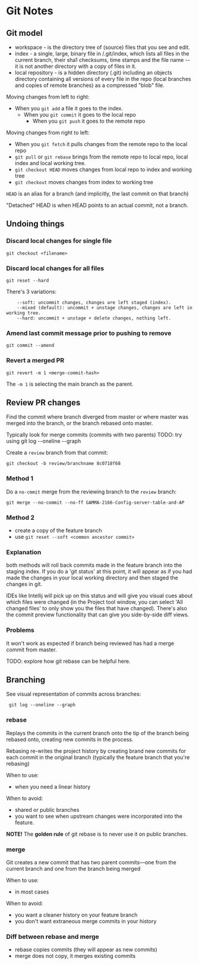 # Git Notes

## Git model


 * workspace - is the directory tree of (source) files that you see and edit.
 * index - a single, large, binary file in <baseOfRepo>/.git/index, which lists all files in the current branch, their sha1 checksums, time stamps and the file name -- it is not another directory with a copy of files in it.
 * local repository - is a hidden directory (.git) including an objects directory containing all versions of every file in the repo (local branches and copies of remote branches) as a compressed "blob" file.



Moving changes from left to right:

* When you `git add` a file it goes to the index.
    * When you `git commit` it goes to the local repo
        * When you `git push` it goes to the remote repo



Moving changes from right to left:

* When you `git fetch` it pulls changes from the remote repo to the local repo
* `git pull` or `git rebase` brings from the remote repo to local repo, local index and local working tree.
* `git checkout HEAD` moves changes from local repo to index and working tree
* `git checkout` moves changes from index to working tree


`HEAD` is an alias for a branch (and implicitly, the last commit on that branch)

"Detached" HEAD is when HEAD points to an actual commit, not a branch.




## Undoing things

### Discard local changes for single file

```
git checkout <filename>
```

### Discard local changes for all files

```
git reset --hard
```


There's 3 variations:

```
    --soft: uncommit changes, changes are left staged (index).
    --mixed (default): uncommit + unstage changes, changes are left in working tree.
    --hard: uncommit + unstage + delete changes, nothing left.
```

### Amend last commit message prior to pushing to remove

```
git commit --amend
```

### Revert a merged PR


```
git revert -m 1 <merge-commit-hash>
```

The `-m 1` is selecting the main branch as the parent.



## Review PR changes


Find the commit where branch diverged from master or where master was merged into the branch, or the branch rebased onto master.

Typically look for merge commits (commits with two parents)
TODO: try using git log --oneline --graph


Create a `review` branch from that commit:

```
git checkout -b review/branchname 8c0718f68
```


### Method 1

Do a `no-cmmit` merge from the reviewing branch to the `review` branch:

```
git merge --no-commit --no-ff GAMMA-2166-Config-server-table-and-AP
```


### Method 2

* create a copy of the feature branch
* use `git reset --soft <common ancestor commit>`




### Explanation

 both methods will roll back commits made in the feature branch into the staging index. If you do a 'git status' at this point, it will appear as if you had made the changes in your local working directory and then staged the changes in git.

IDEs like Intellij will pick up on this status and will give you visual cues about which files were changed (in the Project tool window, you can select 'All changed files' to only show you the files that have changed). There's also the commit preview functionality that can give you side-by-side diff views.

### Problems

It won't work as expected if branch being reviewed has had a merge commit from master.

TODO: explore how git rebase can be helpful here.




## Branching

See visual representation of commits across branches:

```
 git log --oneline --graph 
```

### rebase

Replays the commits in the current branch onto the tip of the branch being rebased onto, creating new commits in the process.

Rebasing re-writes the project history by creating brand new commits for each commit in the original branch (typically the feature branch that you're rebasing)


When to use:
* when you need a linear history

When to avoid:
* shared or public branches
* you want to see when upstream changes were incorporated into the feature.


**NOTE!** The **golden rule** of git rebase is to never use it on public branches.


### merge

Git creates a new commit that has two parent commits—one from the current branch and one from the branch being merged

When to use:
* in most cases

When to avoid:
* you want a cleaner history on your feature branch
* you don't want extraneous merge commits in your history






### Diff between rebase and merge

* rebase copies commits (they will appear as new commits)
* merge does not copy, it merges existing commits